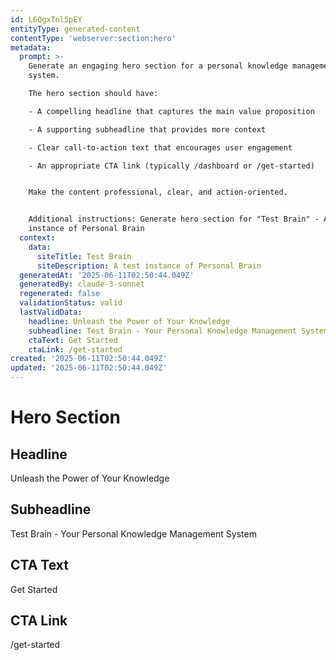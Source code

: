 ```yaml
---
id: L6QgxTnl5pEY
entityType: generated-content
contentType: 'webserver:section:hero'
metadata:
  prompt: >-
    Generate an engaging hero section for a personal knowledge management
    system. 

    The hero section should have:

    - A compelling headline that captures the main value proposition

    - A supporting subheadline that provides more context

    - Clear call-to-action text that encourages user engagement

    - An appropriate CTA link (typically /dashboard or /get-started)


    Make the content professional, clear, and action-oriented.


    Additional instructions: Generate hero section for "Test Brain" - A test
    instance of Personal Brain
  context:
    data:
      siteTitle: Test Brain
      siteDescription: A test instance of Personal Brain
  generatedAt: '2025-06-11T02:50:44.049Z'
  generatedBy: claude-3-sonnet
  regenerated: false
  validationStatus: valid
  lastValidData:
    headline: Unleash the Power of Your Knowledge
    subheadline: Test Brain - Your Personal Knowledge Management System
    ctaText: Get Started
    ctaLink: /get-started
created: '2025-06-11T02:50:44.049Z'
updated: '2025-06-11T02:50:44.049Z'
---
```

# Hero Section

## Headline
Unleash the Power of Your Knowledge

## Subheadline
Test Brain - Your Personal Knowledge Management System

## CTA Text
Get Started

## CTA Link
/get-started
